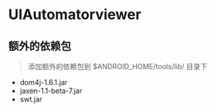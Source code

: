 # UIAutomatorviewer

## 额外的依赖包

> 添加额外的依赖包到 $ANDROID_HOME/tools/lib/ 目录下

- dom4j-1.6.1.jar
- jaxen-1.1-beta-7.jar
- swt.jar
